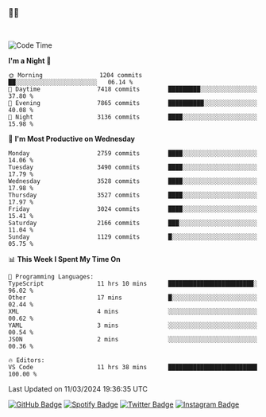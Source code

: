 ### 🤙🍺

<!-- <a href="https://github-readme-stats.vercel.app/api?username=hzak2xx&count_private=true&show_icons=true&theme=dracula">
  <img align="center" src="https://github-readme-stats.vercel.app/api?username=hzak2xx&count_private=true&show_icons=true&theme=dracula" />
</a>
</br> -->
</br>

<!--START_SECTION:waka-->
![Code Time](http://img.shields.io/badge/Code%20Time-3%2C139%20hrs%2053%20mins-blue)

**I'm a Night 🦉** 

```text
🌞 Morning                1204 commits        ██░░░░░░░░░░░░░░░░░░░░░░░   06.14 % 
🌆 Daytime                7418 commits        █████████░░░░░░░░░░░░░░░░   37.80 % 
🌃 Evening                7865 commits        ██████████░░░░░░░░░░░░░░░   40.08 % 
🌙 Night                  3136 commits        ████░░░░░░░░░░░░░░░░░░░░░   15.98 % 
```
📅 **I'm Most Productive on Wednesday** 

```text
Monday                   2759 commits        ████░░░░░░░░░░░░░░░░░░░░░   14.06 % 
Tuesday                  3490 commits        ████░░░░░░░░░░░░░░░░░░░░░   17.79 % 
Wednesday                3528 commits        ████░░░░░░░░░░░░░░░░░░░░░   17.98 % 
Thursday                 3527 commits        ████░░░░░░░░░░░░░░░░░░░░░   17.97 % 
Friday                   3024 commits        ████░░░░░░░░░░░░░░░░░░░░░   15.41 % 
Saturday                 2166 commits        ███░░░░░░░░░░░░░░░░░░░░░░   11.04 % 
Sunday                   1129 commits        █░░░░░░░░░░░░░░░░░░░░░░░░   05.75 % 
```


📊 **This Week I Spent My Time On** 

```text
💬 Programming Languages: 
TypeScript               11 hrs 10 mins      ████████████████████████░   96.02 % 
Other                    17 mins             █░░░░░░░░░░░░░░░░░░░░░░░░   02.44 % 
XML                      4 mins              ░░░░░░░░░░░░░░░░░░░░░░░░░   00.62 % 
YAML                     3 mins              ░░░░░░░░░░░░░░░░░░░░░░░░░   00.54 % 
JSON                     2 mins              ░░░░░░░░░░░░░░░░░░░░░░░░░   00.36 % 

🔥 Editors: 
VS Code                  11 hrs 38 mins      █████████████████████████   100.00 % 
```


 Last Updated on 11/03/2024 19:36:35 UTC
<!--END_SECTION:waka-->

[![GitHub Badge](https://img.shields.io/badge/GitHub-100000?style=for-the-badge&logo=github&logoColor=white)](https://github.com/hzak2xx)
[![Spotify Badge](https://img.shields.io/badge/Spotify-1ED760?&style=for-the-badge&logo=spotify&logoColor=white)](https://open.spotify.com/user/uf90s6sbbh75a1mt44clkhkvf)
[![Twitter Badge](https://img.shields.io/badge/Twitter-1DA1F2?style=for-the-badge&logo=twitter&logoColor=white)](https://twitter.com/hzak2xx)
[![Instagram Badge](https://img.shields.io/badge/Instagram-E4405F?style=for-the-badge&logo=instagram&logoColor=white)](https://www.instagram.com/hzak2xx/)

